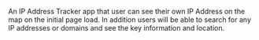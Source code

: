 An IP Address Tracker app that user can see their own IP Address on the map on the initial page load. In addition users will be able to search for any IP addresses or domains and see the key information and location.
